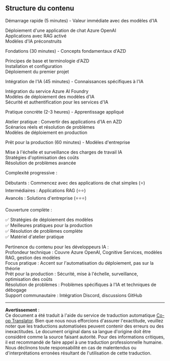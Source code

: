 <!--
CO_OP_TRANSLATOR_METADATA:
{
  "original_hash": "f043362c5ed91c41a815609e4f16bd48",
  "translation_date": "2025-09-12T17:21:14+00:00",
  "source_file": "course-outline.md",
  "language_code": "fr"
}
-->
## Structure du contenu

Démarrage rapide (5 minutes) - Valeur immédiate avec des modèles d'IA

Déploiement d'une application de chat Azure OpenAI  
Applications avec RAG activé  
Modèles d'IA préconstruits  

Fondations (30 minutes) - Concepts fondamentaux d'AZD

Principes de base et terminologie d'AZD  
Installation et configuration  
Déploiement du premier projet  

Intégration de l'IA (45 minutes) - Connaissances spécifiques à l'IA

Intégration du service Azure AI Foundry  
Modèles de déploiement des modèles d'IA  
Sécurité et authentification pour les services d'IA  

Pratique concrète (2-3 heures) - Apprentissage appliqué

Atelier pratique : Convertir des applications d'IA en AZD  
Scénarios réels et résolution de problèmes  
Modèles de déploiement en production  

Prêt pour la production (60 minutes) - Modèles d'entreprise

Mise à l'échelle et surveillance des charges de travail IA  
Stratégies d'optimisation des coûts  
Résolution de problèmes avancée  

Complexité progressive :

Débutants : Commencez avec des applications de chat simples (⭐)  
Intermédiaires : Applications RAG (⭐⭐)  
Avancés : Solutions d'entreprise (⭐⭐⭐)  

Couverture complète :

✅ Stratégies de déploiement des modèles  
✅ Meilleures pratiques pour la production  
✅ Résolution de problèmes complète  
✅ Matériel d'atelier pratique  

Pertinence du contenu pour les développeurs IA :  
Profondeur technique : Couvre Azure OpenAI, Cognitive Services, modèles RAG, gestion des modèles  
Focus pratique : Accent sur l'automatisation du déploiement, pas sur la théorie  
Prêt pour la production : Sécurité, mise à l'échelle, surveillance, optimisation des coûts  
Résolution de problèmes : Problèmes spécifiques à l'IA et techniques de débogage  
Support communautaire : Intégration Discord, discussions GitHub  

---

**Avertissement** :  
Ce document a été traduit à l'aide du service de traduction automatique [Co-op Translator](https://github.com/Azure/co-op-translator). Bien que nous nous efforcions d'assurer l'exactitude, veuillez noter que les traductions automatisées peuvent contenir des erreurs ou des inexactitudes. Le document original dans sa langue d'origine doit être considéré comme la source faisant autorité. Pour des informations critiques, il est recommandé de faire appel à une traduction professionnelle humaine. Nous déclinons toute responsabilité en cas de malentendus ou d'interprétations erronées résultant de l'utilisation de cette traduction.